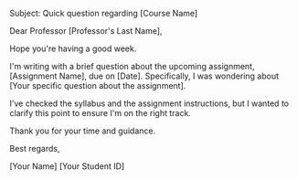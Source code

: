Subject: Quick question regarding [Course Name]

Dear Professor [Professor's Last Name],

Hope you're having a good week.

I'm writing with a brief question about the upcoming assignment, [Assignment Name], due on [Date]. Specifically, I was wondering about [Your specific question about the assignment].

I've checked the syllabus and the assignment instructions, but I wanted to clarify this point to ensure I'm on the right track.

Thank you for your time and guidance.

Best regards,

[Your Name]
[Your Student ID]